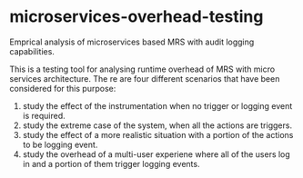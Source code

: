 # microservices-overhead-testing
Emprical analysis of microservices based MRS with audit logging capabilities.


This is a testing tool for analysing runtime overhead of MRS with micro services architecture.
The re are four different scenarios that have been considered for this purpose:
1) study the effect of the instrumentation when no trigger or logging event is required.
2) study the extreme case of the system, when all the actions are triggers.
3) study the effect of a more realistic situation with a portion of the actions to be logging event.
4) study the overhead of a multi-user experiene where all of the users log in and a portion of them trigger logging events.


